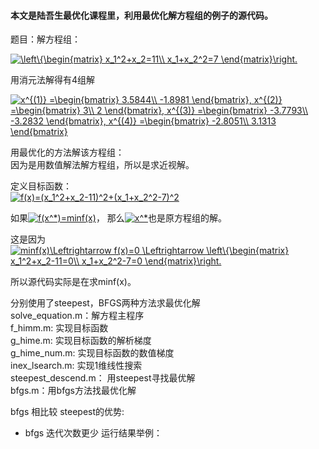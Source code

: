 

#### 本文是陆吾生最优化课程里，利用最优化解方程组的例子的源代码。  
题目：解方程组：

<a href="https://www.codecogs.com/eqnedit.php?latex=\left\{\begin{matrix}&space;x_1^2&plus;x_2=11\\&space;x_1&plus;x_2^2=7&space;\end{matrix}\right." target="_blank"><img src="https://latex.codecogs.com/gif.latex?\left\{\begin{matrix}&space;x_1^2&plus;x_2=11\\&space;x_1&plus;x_2^2=7&space;\end{matrix}\right." title="\left\{\begin{matrix} x_1^2+x_2=11\\ x_1+x_2^2=7 \end{matrix}\right." /></a>

用消元法解得有4组解

<a href="https://www.codecogs.com/eqnedit.php?latex=x^{(1)}&space;=\begin{bmatrix}&space;3.5844\\&space;-1.8981&space;\end{bmatrix},&space;x^{(2)}&space;=\begin{bmatrix}&space;3\\&space;2&space;\end{bmatrix},&space;x^{(3)}&space;=\begin{bmatrix}&space;-3.7793\\&space;-3.2832&space;\end{bmatrix},&space;x^{(4)}&space;=\begin{bmatrix}&space;-2.8051\\&space;3.1313&space;\end{bmatrix}" target="_blank"><img src="https://latex.codecogs.com/gif.latex?x^{(1)}&space;=\begin{bmatrix}&space;3.5844\\&space;-1.8981&space;\end{bmatrix},&space;x^{(2)}&space;=\begin{bmatrix}&space;3\\&space;2&space;\end{bmatrix},&space;x^{(3)}&space;=\begin{bmatrix}&space;-3.7793\\&space;-3.2832&space;\end{bmatrix},&space;x^{(4)}&space;=\begin{bmatrix}&space;-2.8051\\&space;3.1313&space;\end{bmatrix}" title="x^{(1)} =\begin{bmatrix} 3.5844\\ -1.8981 \end{bmatrix}, x^{(2)} =\begin{bmatrix} 3\\ 2 \end{bmatrix}, x^{(3)} =\begin{bmatrix} -3.7793\\ -3.2832 \end{bmatrix}, x^{(4)} =\begin{bmatrix} -2.8051\\ 3.1313 \end{bmatrix}" /></a>


用最优化的方法解该方程组：  
因为是用数值解法解方程组，所以是求近视解。  

定义目标函数：  
<a href="https://www.codecogs.com/eqnedit.php?latex=f(x)=(x_1^2&plus;x_2-11)^2&plus;(x_1&plus;x_2^2-7)^2" target="_blank"><img src="https://latex.codecogs.com/gif.latex?f(x)=(x_1^2&plus;x_2-11)^2&plus;(x_1&plus;x_2^2-7)^2" title="f(x)=(x_1^2+x_2-11)^2+(x_1+x_2^2-7)^2" /></a>

如果<a href="https://www.codecogs.com/eqnedit.php?latex=f(x^*)=minf(x)" target="_blank"><img src="https://latex.codecogs.com/gif.latex?f(x^*)=minf(x)" title="f(x^*)=minf(x)" /></a>， 那么<a href="https://www.codecogs.com/eqnedit.php?latex=x^*" target="_blank"><img src="https://latex.codecogs.com/gif.latex?x^*" title="x^*" /></a>也是原方程组的解。  

这是因为  
<a href="https://www.codecogs.com/eqnedit.php?latex=minf(x)\Leftrightarrow&space;f(x)=0&space;\Leftrightarrow&space;\left\{\begin{matrix}&space;x_1^2&plus;x_2-11=0\\&space;x_1&plus;x_2^2-7=0&space;\end{matrix}\right." target="_blank"><img src="https://latex.codecogs.com/gif.latex?minf(x)\Leftrightarrow&space;f(x)=0&space;\Leftrightarrow&space;\left\{\begin{matrix}&space;x_1^2&plus;x_2-11=0\\&space;x_1&plus;x_2^2-7=0&space;\end{matrix}\right." title="minf(x)\Leftrightarrow f(x)=0 \Leftrightarrow \left\{\begin{matrix} x_1^2+x_2-11=0\\ x_1+x_2^2-7=0 \end{matrix}\right." /></a>

所以源代码实际是在求minf(x)。  

分别使用了steepest，BFGS两种方法求最优化解  
solve_equation.m：解方程主程序  
f_himm.m: 实现目标函数  
g_hime.m: 实现目标函数的解析梯度  
g_hime_num.m: 实现目标函数的数值梯度  
inex_lsearch.m: 实现1维线性搜索  
steepest_descend.m： 用steepest寻找最优解  
bfgs.m：用bfgs方法找最优化解  

bfgs 相比较 steepest的优势:  
+ bfgs 迭代次数更少
运行结果举例：

```

```

